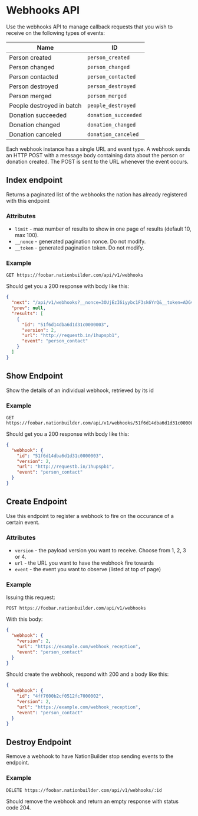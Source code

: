 Webhooks API
============

Use the webhooks API to manage callback requests that you wish to receive on the following types of events:

| Name                      | ID                    |
|---------------------------|-----------------------|
| Person created            | `person_created`      |
| Person changed            | `person_changed`      |
| Person contacted          | `person_contacted`    |
| Person destroyed          | `person_destroyed`    |
| Person merged             | `person_merged`       |
| People destroyed in batch | `people_destroyed`    |
| Donation succeeded        | `donation_succeeded`  |
| Donation changed          | `donation_changed`    |
| Donation canceled         | `donation_canceled`   |

Each webhook instance has a single URL and event type. A webhook sends an HTTP POST with a message body containing data about the person or donation created. The POST is sent to the URL whenever the event occurs.

Index endpoint
--------------
Returns a paginated list of the webhooks the nation has already registered with this endpoint

### Attributes

* `limit` - max number of results to show in one page of results (default 10, max 100).
* `__nonce` - generated pagination nonce. Do not modify.
* `__token` - generated pagination token. Do not modify.


### Example

```
GET https://foobar.nationbuilder.com/api/v1/webhooks
```

Should get you a 200 response with body like this:

```json
{
  "next": "/api/v1/webhooks?__nonce=3OUjEzI6iyybc1F3sk6YrQ&__token=ADGvBW9wM69kUiss1KqTIyVeQ5M6OwiL6ttexRFnHK9m",
  "prev": null,
  "results": [
    {
      "id": "51f6d14dba6d1d31c0000003",
      "version": 2,
      "url": "http://requestb.in/1hupspb1",
      "event": "person_contact"
    }
  ]
}
```

Show Endpoint
-------------
Show the details of an individual webhook, retrieved by its id

### Example

```
GET https://foobar.nationbuilder.com/api/v1/webhooks/51f6d14dba6d1d31c0000003
```

Should get you a 200 response with body like this:

```json
{
  "webhook": {
    "id": "51f6d14dba6d1d31c0000003",
    "version": 2,
    "url": "http://requestb.in/1hupspb1",
    "event": "person_contact"
  }
}
```

Create Endpoint
---------------
Use this endpoint to register a webhook to fire on the occurance of a certain event.

### Attributes

* `version` - the payload version you want to receive. Choose from 1, 2, 3 or 4.
* `url` - the URL you want to have the webhook fire towards
* `event` - the event you want to observe (listed at top of page)

### Example

Issuing this request:

```
POST https://foobar.nationbuilder.com/api/v1/webhooks
```

With this body:

```json
{
  "webhook": {
    "version": 2,
    "url": "https://example.com/webhook_reception",
    "event": "person_contact"
  }
}
```

Should create the webhook, respond with 200 and a body like this:

```json
{
  "webhook": {
    "id": "4ff7600b2cf0512fc7000002",
    "version": 2,
    "url": "https://example.com/webhook_reception",
    "event": "person_contact"
  }
}
```

Destroy Endpoint
----------------
Remove a webhook to have NationBuilder stop sending events to the endpoint.

### Example

```
DELETE https://foobar.nationbuilder.com/api/v1/webhooks/:id
```

Should remove the webhook and return an empty response with status code 204.

